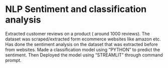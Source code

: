 # NLP Sentiment and classification analysis
Extracted customer reviews on a product ( around 1000 reviews).
The dataset was scraped/extracted form ecommerce websites like amazon etc.
Has done the sentiment analysis on the dataset that was extracted before from websites.
Made a classification model using “PYTHON” to predict the sentiment.
Then Deployed the model using “STREAMLIT” through command prompt.
